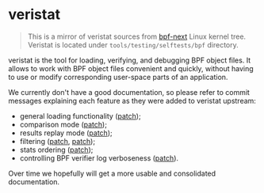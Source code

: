 # veristat

> This is a mirror of veristat sources from
> [bpf-next](https://kernel.googlesource.com/pub/scm/linux/kernel/git/bpf/bpf-next)
> Linux kernel tree. Veristat is located under `tools/testing/selftests/bpf`
> directory.

veristat is the tool for loading, verifying, and debugging BPF object files.
It allows to work with BPF object files convenient and quickly, without having
to use or modify corresponding user-space parts of an application.

We currently don't have a good documentation, so please refer to commit
messages explaining each feature as they were added to veristat upstream:

  - general loading functionality ([patch](https://patchwork.kernel.org/project/netdevbpf/patch/20220909193053.577111-4-andrii@kernel.org/));
  - comparison mode ([patch](https://patchwork.kernel.org/project/netdevbpf/patch/20220921164254.3630690-4-andrii@kernel.org/));
  - results replay mode ([patch](https://patchwork.kernel.org/project/netdevbpf/patch/20221103055304.2904589-2-andrii@kernel.org/));
  - filtering ([patch](https://patchwork.kernel.org/project/netdevbpf/patch/20220921164254.3630690-5-andrii@kernel.org/),
               [patch](https://patchwork.kernel.org/project/netdevbpf/patch/20221103055304.2904589-11-andrii@kernel.org/));
  - stats ordering ([patch](https://patchwork.kernel.org/project/netdevbpf/patch/20221103055304.2904589-10-andrii@kernel.org/));
  - controlling BPF verifier log verboseness ([patch](https://patchwork.kernel.org/project/netdevbpf/patch/20220923175913.3272430-6-andrii@kernel.org/)).

Over time we hopefully will get a more usable and consolidated documentation.

